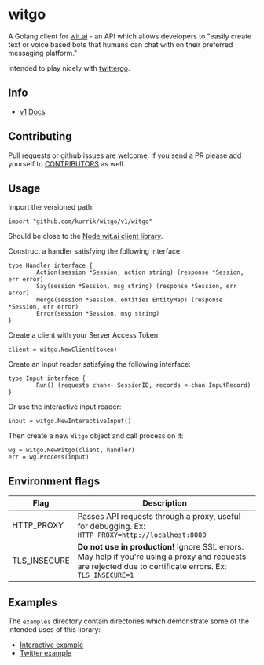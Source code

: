 # witgo
A Golang client for [wit.ai](https://wit.ai) - an API which allows developers to "easily create text or voice based bots that humans can chat with on their preferred messaging platform."  

Intended to play nicely with [twittergo](https://github.com/kurrik/twittergo).

## Info

- [v1 Docs](https://godoc.org/github.com/kurrik/witgo/v1/witgo)

## Contributing

Pull requests or github issues are welcome.  If you send a PR please add yourself to [CONTRIBUTORS](./CONTRIBUTORS) as well.

## Usage

Import the versioned path:

    import "github.com/kurrik/witgo/v1/witgo"

Should be close to the
[Node wit.ai client library](https://github.com/wit-ai/node-wit).

Construct a handler satisfying the following interface:

    type Handler interface {
            Action(session *Session, action string) (response *Session, err error)
            Say(session *Session, msg string) (response *Session, err error)
            Merge(session *Session, entities EntityMap) (response *Session, err error)
            Error(session *Session, msg string)
    }

Create a client with your Server Access Token:

    client = witgo.NewClient(token)

Create an input reader satisfying the following interface:

    type Input interface {
            Run() (requests chan<- SessionID, records <-chan InputRecord)
    }

Or use the interactive input reader:

    input = witgo.NewInteractiveInput()

Then create a new `Witgo` object and call process on it:

    wg = witgo.NewWitgo(client, handler)
    err = wg.Process(input)


## Environment flags

| Flag | Description |
| ---- | ----------- |
| HTTP_PROXY | Passes API requests through a proxy, useful for debugging.  Ex: `HTTP_PROXY=http://localhost:8080` |
| TLS_INSECURE | **Do not use in production!** Ignore SSL errors.  May help if you're using a proxy and requests are rejected due to certificate errors. Ex: `TLS_INSECURE=1` |

## Examples

The `examples` directory contain directories which demonstrate some of the intended uses of this library:

 * [Interactive example](./examples/01-weather/README.md)
 * [Twitter example](./examples/02-twitter/README.md)
